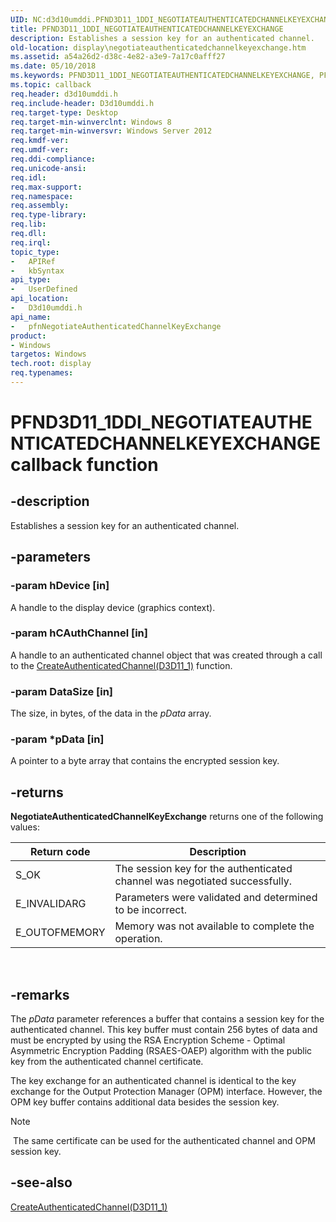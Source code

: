 ```yaml
---
UID: NC:d3d10umddi.PFND3D11_1DDI_NEGOTIATEAUTHENTICATEDCHANNELKEYEXCHANGE
title: PFND3D11_1DDI_NEGOTIATEAUTHENTICATEDCHANNELKEYEXCHANGE
description: Establishes a session key for an authenticated channel.
old-location: display\negotiateauthenticatedchannelkeyexchange.htm
ms.assetid: a54a26d2-d38c-4e82-a3e9-7a17c0afff27
ms.date: 05/10/2018
ms.keywords: PFND3D11_1DDI_NEGOTIATEAUTHENTICATEDCHANNELKEYEXCHANGE, PFND3D11_1DDI_NEGOTIATEAUTHENTICATEDCHANNELKEYEXCHANGE callback, d3d10umddi/pfnNegotiateAuthenticatedChannelKeyExchange, display.negotiateauthenticatedchannelkeyexchange, pfnNegotiateAuthenticatedChannelKeyExchange, pfnNegotiateAuthenticatedChannelKeyExchange callback function [Display Devices]
ms.topic: callback
req.header: d3d10umddi.h
req.include-header: D3d10umddi.h
req.target-type: Desktop
req.target-min-winverclnt: Windows 8
req.target-min-winversvr: Windows Server 2012
req.kmdf-ver: 
req.umdf-ver: 
req.ddi-compliance: 
req.unicode-ansi: 
req.idl: 
req.max-support: 
req.namespace: 
req.assembly: 
req.type-library: 
req.lib: 
req.dll: 
req.irql: 
topic_type:
-	APIRef
-	kbSyntax
api_type:
-	UserDefined
api_location:
-	D3d10umddi.h
api_name:
-	pfnNegotiateAuthenticatedChannelKeyExchange
product:
- Windows
targetos: Windows
tech.root: display
req.typenames: 
---
```


# PFND3D11_1DDI_NEGOTIATEAUTHENTICATEDCHANNELKEYEXCHANGE callback function


## -description


Establishes a session key for an authenticated channel.




## -parameters




### -param hDevice [in]

A handle to the display device (graphics context).




### -param hCAuthChannel [in]

A handle to an authenticated channel object that was created through a call to the <a href="https://msdn.microsoft.com/90b43bc3-6569-4799-8be3-e4e60f59164f">CreateAuthenticatedChannel(D3D11_1)</a> function.




### -param DataSize [in]

The size, in bytes, of the data in the <i>pData</i> array.




### -param *pData [in]

A pointer to a byte array that contains the encrypted session key.


## -returns



<b>NegotiateAuthenticatedChannelKeyExchange</b> returns one of the following values:

|Return code|Description|
|--- |--- |
|S_OK|The session key for the authenticated channel was negotiated successfully.|
|E_INVALIDARG|Parameters were validated and determined to be incorrect.|
|E_OUTOFMEMORY|Memory was not available to complete the operation.|
 




## -remarks



The <i>pData</i> parameter references a buffer that contains a session key for the authenticated channel. This key buffer must contain 256 bytes of data and must be encrypted by using the RSA Encryption Scheme - Optimal Asymmetric Encryption Padding (RSAES-OAEP) algorithm with the public key from the authenticated channel certificate.

The key exchange for an authenticated channel is identical to the key exchange for the Output Protection Manager (OPM) interface. However,  the OPM key buffer contains additional data besides the session key.  

> [!NOTE]
> The same certificate can be used for the authenticated channel and OPM session key.



## -see-also




<a href="https://msdn.microsoft.com/90b43bc3-6569-4799-8be3-e4e60f59164f">CreateAuthenticatedChannel(D3D11_1)</a>
 

 

